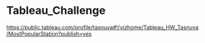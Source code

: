 # Tableau_Challenge

https://public.tableau.com/profile/tasnuva#!/vizhome/Tableau_HW_Tasnuva/MostPopularStation?publish=yes
